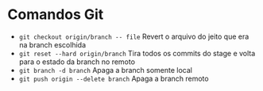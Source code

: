 # Comandos Git

* <code>git checkout origin/branch -- file</code> Revert o arquivo do jeito que era na branch escolhida
* <code>git reset --hard origin/branch</code> Tira todos os commits do stage e volta para o estado da branch no remoto
* <code>git branch -d branch</code> Apaga a branch somente local
* <code>git push origin --delete branch</code> Apaga a branch remoto
